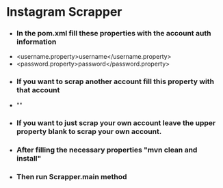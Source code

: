 # Instagram Scrapper

* ### In the pom.xml fill these properties with the account auth information
*  <username.property>username</username.property>
*  <password.property>password</password.property>
* ### If you want to scrap another account fill this property with that account
* <account-to-be-scrapped>""</account-to-be-scrapped>
* ### If you want to just scrap your own account leave the upper property blank to scrap your own account.
* ### After filling the necessary properties "mvn clean and install"
* ### Then run Scrapper.main method

